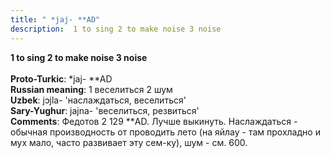 ```yaml
---
title: " *jaj- **AD"
description:  1 to sing 2 to make noise 3 noise
---
```

<strong> 1 to sing 2 to make noise 3 noise</strong><br><br>
<strong>Proto-Turkic</strong>:  *jaj- **AD<br>
<strong>Russian meaning</strong>:  1 веселиться 2 шум<br>
<strong>Uzbek</strong>:  jɔjla- 'наслаждаться, веселиться'<br>
<strong>Sary-Yughur</strong>:  jajna- 'веселиться, резвиться'<br>
<strong>Comments</strong>:  Федотов 2 129 **AD. Лучше выкинуть. Наслаждаться - обычная производность от проводить лето (на яйлау - там прохладно и мух мало, часто развивает эту сем-ку), шум - см. 600.<br>


